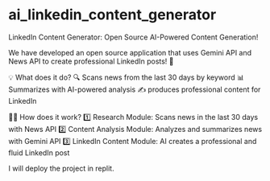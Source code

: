 # ai_linkedin_content_generator

LinkedIn Content Generator: Open Source AI-Powered Content Generation!

We have developed an open source application that uses Gemini API and News API to create professional LinkedIn posts! 🎯

💡 What does it do?
🔍 Scans news from the last 30 days by keyword
📊 Summarizes with AI-powered analysis
✍️ produces professional content for LinkedIn

👨‍💻 How does it work?
1️⃣ Research Module: Scans news in the last 30 days with News API
2️⃣ Content Analysis Module: Analyzes and summarizes news with Gemini API
3️⃣ LinkedIn Content Module: AI creates a professional and fluid LinkedIn post

I will deploy the project in replit.
